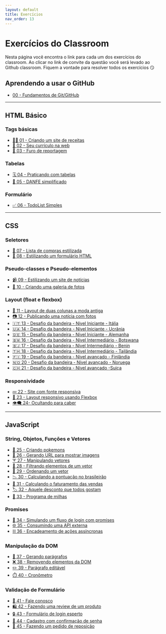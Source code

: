 ```yaml
---
layout: default
title: Exercícios
nav_order: 13
---
```


# Exercícios do Classroom

Nesta página você encontra o link para cada um dos exercícios do classroom.
Ao clicar no link de convite da questão você será levado ao Github classroom.
Fiquem a vontade para resolver todos os exercícios 😏

## Aprendendo a usar o GitHub 
- [ 00 - Fundamentos de Git/GitHub ](#)

---

## HTML Básico

### Tags básicas
- [🧑‍🍳 01 - Criando um site de receitas](https://classroom.github.com/a/QZst2ArE)
- [📇 02 - Seu currículo na web](https://classroom.github.com/a/32sGifEd)
- [🎥 03 - Furo de reportagem](https://classroom.github.com/a/dZTKbsjt)

### Tabelas
- [🗓 04 - Praticando com tabelas](https://classroom.github.com/a/3h7HRmk1)
- [🧾 05 - DANFE simplificado](https://classroom.github.com/a/garHyS09) <!-- <span class="label label-blue">Vale nota. Prazo: 15/04/24 às 6:00</span> -->


### Formulário
- [✅ 06 - TodoList Simples](https://classroom.github.com/a/nHQu_WZH)

---

## CSS

### Seletores
- [📝 07 - Lista de compras estilizada](https://classroom.github.com/a/iOC5oDBM)
- [💅 08 - Estilizando um formulário HTML](https://classroom.github.com/a/YzbwIfag)

### Pseudo-classes e Pseudo-elementos

- [📹 09 - Estilizando um site de notícias](https://classroom.github.com/a/kcAVkHXx)
- [📸 10 - Criando uma galeria de fotos](https://classroom.github.com/a/9FxB45ne) <!--<span class="label label-blue">Vale nota. Prazo: 05/08/24 às 6:00</span>-->

### Layout (float e flexbox)
- [📜 11 - Layout de duas colunas a moda antiga](https://classroom.github.com/a/QgNRerLY)
- [📷 12 - Publicando uma notícia com fotos](https://classroom.github.com/a/5FhPvHOu)
- [🇮🇹 13 - Desafio da bandeira - Nível Iniciante - Itália](https://classroom.github.com/a/PZeL_ove)
- [🇺🇦 14 - Desafio da bandeira - Nível Iniciante - Ucrânia](https://classroom.github.com/a/dD1_lJro)
- [🇩🇪 15 - Desafio da bandeira - Nível Iniciante - Alemanha](https://classroom.github.com/a/JEQ-hq3a)
- [🇧🇼 16 - Desafio da bandeira - Nível Intermediário - Botswana](https://classroom.github.com/a/vNLxFyki)
- [🇧🇯 17 - Desafio da bandeira - Nível Intermediário - Benin](https://classroom.github.com/a/tcXOBMS_)
- [🇹🇭 18 - Desafio da bandeira - Nível Intermediário - Tailândia](https://classroom.github.com/a/VzOFp6Ww)
- [🇫🇮 19 - Desafio da bandeira - Nível avançado - Finlândia](https://classroom.github.com/a/IkOz2eNw)
- [🇳🇴 20 - Desafio da bandeira - Nível avançado - Noruega](https://classroom.github.com/a/5Mu3JpDz) <!--<span class="label label-blue">Vale nota. Prazo: 05/08/24 às 6:00</span>-->
- [🇨🇭 21 - Desafio da bandeira - Nível avançado -Suiça](https://classroom.github.com/a/KWr1to88)

### Responsividade
- [💤 22 - Site com fonte responsiva](https://classroom.github.com/a/z1EbLhLz)
- [🔲 23 - Layout responsivo usando Flexbox](https://classroom.github.com/a/tzFWUEIq) <!-- <span class="label label-blue">Vale nota. Prazo: 05/08/24 às 6:00</span>-->
- [👁️‍🗨️ 24- Ocultando para caber](https://classroom.github.com/a/Lp_JftQ4)  <!--<span class="label label-blue">Vale nota. Prazo: 05/08/24 às 6:00</span>-->

--- 

## JavaScript

### String, Objetos, Funções e Vetores
- [🐾 25 - Criando pokemons](https://classroom.github.com/a/CbR3Hutx)
- [🔗 26 - Gerando URL para mostrar imagens](https://classroom.github.com/a/_46HGfk2)
- [➰ 27 - Manipulando vetores](https://classroom.github.com/a/3Po59khk)
- [🔎 28 - Filtrando elementos de um vetor](https://classroom.github.com/a/Z9n3p-3P)
- [📶 29 - Ordenando um vetor](https://classroom.github.com/a/IUHyjaYG)
- [📉 30 - Calculando a pontuação no brasileirão](https://classroom.github.com/a/rh7iv_do)
- [🧮 31 - Calculando o faturamento das vendas](https://classroom.github.com/a/FkM4RxhI)
- [🏷️ 32 - Aquele desconto que todos gostam](https://classroom.github.com/a/ARniGLYC)
- [💸 33 - Programa de milhas](https://classroom.github.com/a/mWgCcVfn) <!--<span class="label label-blue">Vale nota. 05/08/24 às 6:00</span>-->

### Promises
- [🔀 34 - Simulando um fluxo de login com promises](https://classroom.github.com/a/yvH9bWu1)
- [🌐 35 - Consumindo uma API externa](https://classroom.github.com/a/N2SlzncQ) <!-- <span class="label label-blue">Vale nota. Prazo: 05/08/24 às 6:00</span>-->
- [⛓️ 36 - Encadeamento de ações assíncronas](https://classroom.github.com/a/eNKCqQhM)  <!--<span class="label label-blue">Vale nota. Prazo: 05/08/24 às 6:00</span>-->

### Manipulação da DOM
- [📝 37 - Gerando parágrafos](https://classroom.github.com/a/klrEXnuy)
- [❌ 38 - Removendo elementos da DOM](https://classroom.github.com/a/B58BX81q)
- [✏️ 39 - Parágrafo editável](https://classroom.github.com/a/1SNIU85b)
- [⏱️ 40 - Cronômetro](https://classroom.github.com/a/hr_5CKBa)  <!--<span class="label label-blue">Vale nota. Prazo: 05/08/ às 6:00</span>-->

### Validação de Formulário
- [📣 41 - Fale conosco](https://classroom.github.com/a/-SInIyDr)
- [🛍️ 42 - Fazendo uma review de um produto](https://classroom.github.com/a/V0grRdrf)
- [🔒 43 - Formulário de login esperto](https://classroom.github.com/a/JIfasoJb)
- [🔐 44 - Cadastro com confirmação de senha](https://classroom.github.com/a/2woih9U2) <!-- <span class="label label-blue">Vale nota. 05/08 às 6:00</span> -->
- [🧾 45 - Fazendo um pedido de reposição](https://classroom.github.com/a/SmKFEiI-)

